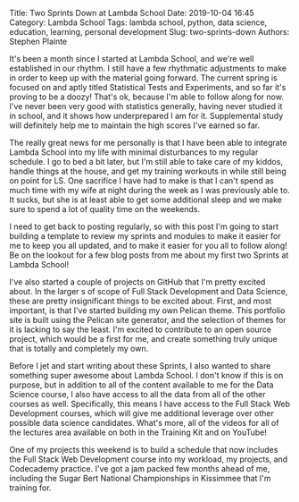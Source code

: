 Title: Two Sprints Down at Lambda School
Date: 2019-10-04 16:45
Category: Lambda School
Tags: lambda school, python, data science, education, learning, personal development
Slug: two-sprints-down
Authors: Stephen Plainte

It's been a month since I started at Lambda School, and we're well established in our rhythm. I still have a few rhythmatic adjustments to make in order to keep up with the material going forward. The current spring is focused on and aptly titled Statistical Tests and Experiments, and so far it's proving to be a doozy! That's ok, because I'm able to follow along for now. I've never been very good with statistics generally, having never studied it in school, and it shows how underprepared I am for it. Supplemental study will definitely help me to maintain the high scores I've earned so far.

The really great news for me personally is that I have been able to integrate Lambda School into my life with minimal disturbances to my regular schedule. I go to bed a bit later, but I'm still able to take care of my kiddos, handle things at the house, and get my training workouts in while still being on point for LS. One sacrifice I have had to make is that I can't spend as much time with my wife at night during the week as I was previously able to. It sucks, but she is at least able to get some additional sleep and we make sure to spend a lot of quality time on the weekends.

I need to get back to posting regularly, so with this post I'm going to start building a template to review my sprints and modules to make it easier for me to keep you all updated, and to make it easier for you all to follow along! Be on the lookout for a few blog posts from me about my first two Sprints at Lambda School!

I've also started a couple of projects on GitHub that I'm pretty excited about. In the larger s of scope of Full Stack Development and Data Science, these are pretty insignificant things to be excited about. First, and most important, is that I've started building my own Pelican theme. This portfolio site is built using the Pelican site generator, and the selection of themes for it is lacking to say the least. I'm excited to contribute to an open source project, which would be a first for me, and create something truly unique that is totally and completely my own.

Before I jet and start writing about these Sprints, I also wanted to share something super awesome about Lambda School. I don't know if this is on purpose, but in addition to all of the content available to me for the Data Science course, I also have access to all the data from all of the other courses as well. Specifically, this means I have access to the Full Stack Web Development courses, which will give me additional leverage over other possible data science candidates. What's more, all of the videos for all of the lectures area available on both in the Training Kit and on YouTube!

One of my projects this weekend is to build a schedule that now includes the Full Stack Web Development course into my workload, my projects, and Codecademy practice. I've got a jam packed few months ahead of me, including the Sugar Bert National Championships in Kissimmee that I'm training for. 